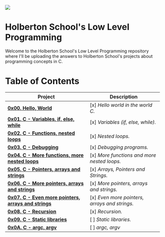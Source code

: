 [![](https://www.holbertonschool.com/holberton-logo.png)](https://www.holbertonschool.com/)

# Holberton School's Low Level Programming #

Welcome to the Holberton School's Low Level Programming repository where I'll be uploading the answers to Holberton School's projects about programming concepts in C. 

# **Table of Contents** #

| **Project**                                                                            | **Description**                                 |
| -------------------------------------------------------------------------------------- | ----------------------------------------------- |
| **[0x00. Hello, World](./0x00-hello_world)**                                           | [x] *Hello world in the world C.*               |
| **[0x01. C - Variables, if, else, while](./0x01-variables_if_else_while)**             | [x] *Variables (if, else, while).*              |
| **[0x02. C - Functions, nested loops](./0x02-functions_nested_loops)**                 | [x] *Nested loops.*                             |
| **[0x03. C - Debugging](./0x03-debugging)**                                            | [x] *Debugging programs.*                       |
| **[0x04. C - More functions, more nested loops](./0x04-more_functions_nested_loops)**  | [x] *More functions and more nested loops.*     |
| **[0x05. C - Pointers, arrays and strings](./0x05-pointers_arrays_strings)**           | [x] *Arrays, Pointers and Strings.*             |
| **[0x06. C - More pointers, arrays and strings](./0x06-pointers_arrays_strings)**      | [x] *More pointers, arrays and strings.*        |
| **[0x07. C - Even more pointers, arrays and strings](./0x07-pointers_arrays_strings)** | [x] *Even more pointers, arrays and strings.*   |
| **[0x08. C - Recursion](./0x08-recursion)**                                            | [x] *Recursion.*                                |
| **[0x09. C - Static libraries](./0x09-static_libraries)**                              | [ ] *Static libraries.*                         |
| **[0x0A. C - argc, argv](./0x0A-argc_argv)**                                           | [ ] *argc, argv*                                |
